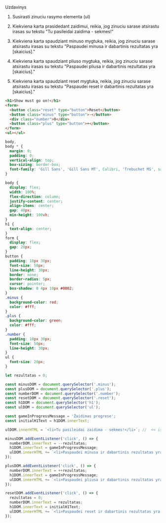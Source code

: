 Uzdavinys

1. Susirasti zinuciu rasymo elementa (ul)

2. Kiekviena karta prasidedant zaidimui, reikia, jog zinuciu sarase atsirastu irasas su tekstu "Tu pasileidai zaidima - sekmes!"

3. Kiekviena karta spaudziant minuso mygtuka, reikia, jog zinuciu sarase atsirastu irasas su tekstu "Paspaudei minusa ir dabartinis rezultatas yra [skaicius]."

4. Kiekviena karta spaudziant pliuso mygtuka, reikia, jog zinuciu sarase atsirastu irasas su tekstu "Paspaudei pliusa ir dabartinis rezultatas yra [skaicius]."

5. Kiekviena karta spaudziant reset mygtuka, reikia, jog zinuciu sarase atsirastu irasas su tekstu "Paspaudei reset ir dabartinis rezultatas yra [skaicius]."

```html
<h1>Show must go on!</h1>
<form>
  <button class="reset" type="button">Reset</button>
  <button class="minus" type="button">-</button>
  <div class="number">0</div>
  <button class="plus" type="button">+</button>
</form>
<ul></ul>
```

```css
body,
body * {
  margin: 0;
  padding: 0;
  vertical-align: top;
  box-sizing: border-box;
  font-family: 'Gill Sans', 'Gill Sans MT', Calibri, 'Trebuchet MS', sans-serif;
}

body {
  display: flex;
  width: 100%;
  flex-direction: column;
  justify-content: center;
  align-items: center;
  gap: 40px;
  min-height: 100vh;
}
h1 {
  text-align: center;
}
form {
  display: flex;
  gap: 20px;
}
button {
  padding: 10px 30px;
  font-size: 50px;
  line-height: 30px;
  border: none;
  border-radius: 5px;
  cursor: pointer;
  box-shadow: 0 4px 10px #0002;
}
.minus {
  background-color: red;
  color: #fff;
}
.plus {
  background-color: green;
  color: #fff;
}
.number {
  padding: 10px 30px;
  font-size: 50px;
  line-height: 30px;
}
ul {
  font-size: 20px;
}
```

```js
let rezultatas = 0;

const minusDOM = document.querySelector('.minus');
const plusDOM = document.querySelector('.plus');
const numberDOM = document.querySelector('.number');
const resetDOM = document.querySelector('.reset');
const h1DOM = document.querySelector('h1');
const ulDOM = document.querySelector('ul');

const gameInProgressMessage = 'Žaidimas progrese';
const initialH1Text = h1DOM.innerText;

ulDOM.innerHTML = `<li>Tu pasileidai zaidima - sekmes!</li>`; //  << issitraukiame vidini HTML teksta >>

minusDOM.addEventListener('click', () => {
  numberDOM.innerText = --rezultatas;
  h1DOM.innerText = gameInProgressMessage;
  ulDOM.innerHTML += `<li>Paspaudei minusa ir dabartinis rezultatas yra ${rezultatas}.</li>`;
});

plusDOM.addEventListener('click', () => {
  numberDOM.innerText = ++rezultatas;
  h1DOM.innerText = gameInProgressMessage;
  ulDOM.innerHTML += `<li>Paspaudei pliusa ir dabartinis rezultatas yra ${rezultatas}.</li>`;
});

resetDOM.addEventListener('click', () => {
  rezultatas = 0;
  numberDOM.innerText = rezultatas;
  h1DOM.innerText = initialH1Text;
  ulDOM.innerHTML += `<li>Paspaudei reset ir dabartinis rezultatas yra ${rezultatas}.</li>`;
});
```
